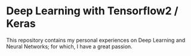 # Deep Learning with Tensorflow2 / Keras

This repository contains my personal experiences on Deep Learning and Neural Networks; for which, I have a great passion.

    
